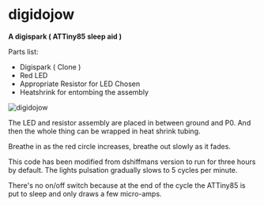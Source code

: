 # digidojow
**A digispark ( ATTiny85 sleep aid )**  

Parts list:  
* Digispark ( Clone ) 
* Red LED  
* Appropriate Resistor for LED Chosen
* Heatshrink for entombing the assembly

![digidojow](https://raw.githubusercontent.com/Crysknife007/digidojow/main/digidojow.jpg)

The LED and resistor assembly are placed in between ground and P0. And then the whole thing can be wrapped in heat shrink tubing.

Breathe in as the red circle increases, breathe out slowly as it fades.

This code has been modified from dshiffmans version to run for three hours by default. The lights pulsation gradually slows to 5 cycles per minute.

There's no on/off switch because at the end of the cycle the ATTiny85 is put to sleep and only draws a few micro-amps.
